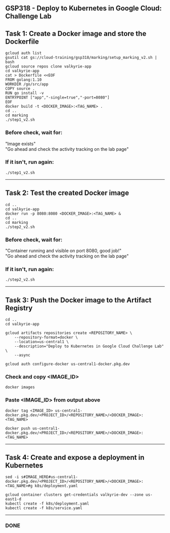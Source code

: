 GSP318 - Deploy to Kubernetes in Google Cloud: Challenge Lab
-----------------------------------------------------------------------------------------------------------------------------------------------------------------
## Task 1: Create a Docker image and store the Dockerfile

```
gcloud auth list
gsutil cat gs://cloud-training/gsp318/marking/setup_marking_v2.sh | bash
gcloud source repos clone valkyrie-app
cd valkyrie-app
cat > Dockerfile <<EOF
FROM golang:1.10
WORKDIR /go/src/app
COPY source .
RUN go install -v
ENTRYPOINT ["app","-single=true","-port=8080"]
EOF
docker build -t <DOCKER_IMAGE>:<TAG_NAME> .
cd ..
cd marking
./step1_v2.sh
```

### Before check, wait for: 
"Image exists"  
"Go ahead and check the activity tracking on the lab page"

### If it isn't, run again:
```
./step1_v2.sh
```

-----------------------------------------------------------------------------------------------------------------------------------------------------------------
## Task 2: Test the created Docker image

```
cd ..
cd valkyrie-app
docker run -p 8080:8080 <DOCKER_IMAGE>:<TAG_NAME> &
cd ..
cd marking
./step2_v2.sh

```

### Before check, wait for: 
"Container running and visible on port 8080, good job!"  
"Go ahead and check the activity tracking on the lab page"

### If it isn't, run again:
```
./step2_v2.sh
```

-----------------------------------------------------------------------------------------------------------------------------------------------------------------
## Task 3: Push the Docker image to the Artifact Registry

```
cd ..
cd valkyrie-app

gcloud artifacts repositories create <REPOSITORY_NAME> \
    --repository-format=docker \
    --location=us-central1 \
    --description="Deploy to Kubernetes in Google Cloud Challenge Lab" \
    --async 

gcloud auth configure-docker us-central1-docker.pkg.dev
```
### Check and copy <IMAGE_ID> 
```
docker images
```
### Paste <IMAGE_ID> from output above
```
docker tag <IMAGE_ID> us-central1-docker.pkg.dev/<PROJECT_ID>/<REPOSITORY_NAME>/<DOCKER_IMAGE>:<TAG_NAME>

docker push us-central1-docker.pkg.dev/<PROJECT_ID>/<REPOSITORY_NAME>/<DOCKER_IMAGE>:<TAG_NAME>
```

-----------------------------------------------------------------------------------------------------------------------------------------------------------------
## Task 4: Create and expose a deployment in Kubernetes

```
sed -i s#IMAGE_HERE#us-central1-docker.pkg.dev/<PROJECT_ID>/<REPOSITORY_NAME>/<DOCKER_IMAGE>:<TAG_NAME>#g k8s/deployment.yaml

gcloud container clusters get-credentials valkyrie-dev --zone us-east1-d
kubectl create -f k8s/deployment.yaml
kubectl create -f k8s/service.yaml
```

--------------------------------------------------------------------------------------------------------------------------------------------------------------
### DONE
